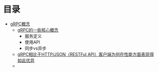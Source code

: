 

# 目录

 * [gRPC概念 ](https://weread.qq.com/web/reader/71d32370716443e271df020keb132680275eb160de1d35c)
    * [gRPC的一些核心概念 ](https://weread.qq.com/web/reader/71d32370716443e271df020k5ef32bd02765ef0599381f7)
      * 服务定义
      * 使用API
      *  同步vs异步 
    * [gRPC相比于HTTP/JSON（RESTFul API）客户端为何在性能方面表现得如此优异 ](https://weread.qq.com/web/reader/71d32370716443e271df020kc45328f0274c45147dee704)
    * 
